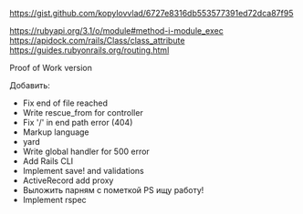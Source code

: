 https://gist.github.com/kopylovvlad/6727e8316db553577391ed72dca87f95

https://rubyapi.org/3.1/o/module#method-i-module_exec
https://apidock.com/rails/Class/class_attribute
https://guides.rubyonrails.org/routing.html

Proof of Work version

Добавить:

* Fix end of file reached
* Write rescue_from for controller
* Fix '/' in end path error (404)
* Markup language
* yard
* Write global handler for 500 error
* Add Rails CLI
* Implement save! and validations
* ActiveRecord add proxy
* Выложить парням с пометкой PS ищу работу!
* Implement rspec
